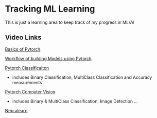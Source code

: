 # Tracking ML Learning

This is just a learning area to keep track of my progress in ML/AI

## Video Links
[Basics of Pytorch](https://colab.research.google.com/drive/1qRY6VEp0YSJTmM49a68P434GTNsQ98x9?authuser=1#scrollTo=UbgpYRitBhz0)

[Workflow of building Models using Pytorch](https://colab.research.google.com/github/mrdbourke/pytorch-deep-learning/blob/main/01_pytorch_workflow.ipynb#scrollTo=mBR1qvqhec09)

[Pytorch Classificaiton](https://colab.research.google.com/github/mrdbourke/pytorch-deep-learning/blob/main/02_pytorch_classification.ipynb#scrollTo=m_JNlpd4L6dL)
- Includes Binary Classification, MultiClass Classification and Accuracy measurements

[Pytorch Computer Vision](https://colab.research.google.com/github/mrdbourke/pytorch-deep-learning/blob/main/03_pytorch_computer_vision.ipynb#scrollTo=3d239ed2-4028-4603-8db3-ffca2b727819)
- Includes Binary & MultiClass Classification, Image Detection ... 

[Neuralearn](https://colab.research.google.com/drive/18u1KDx-9683iZNPxSDZ6dOv9319ZuEC_#scrollTo=vkjoW_qlE21x)
